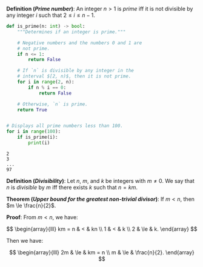**Definition (_Prime number_)**: An integer $n > 1$ is _prime_ iff it is not divisible by any integer $i$ such that $2 \le i \le n - 1$.

```python
def is_prime(n: int) -> bool:
    """Determines if an integer is prime."""

    # Negative numbers and the numbers 0 and 1 are
    # not prime.
    if n <= 1:
        return False

    # If `n` is divisible by any integer in the
    # interval $[2, n)$, then it is not prime.
    for i in range(2, n):
        if n % i == 0:
            return False

    # Otherwise, `n` is prime.
    return True


# Displays all prime numbers less than 100.
for i in range(100):
    if is_prime(i):
        print(i)
```

```
2
3
...
97
```

**Definition (_Divisibility_)**: Let $n$, $m$, and $k$ be integers with $m \ne 0$. We say that $n$ is _divisible_ by $m$ iff there exists $k$ such that $n = km$.

**Theorem (_Upper bound for the greatest non-trivial divisor_)**: If $m < n$, then $m \le \frac{n}{2}$.

**Proof**: From $m < n$, we have:

$$
\begin{array}{lll}
km = n & <   & kn \\
1      & <   & k \\
2      & \le & k.
\end{array}
$$

Then we have:

$$
\begin{array}{lll}
2m & \le & km = n \\
m  & \le & \frac{n}{2}.
\end{array}
$$
